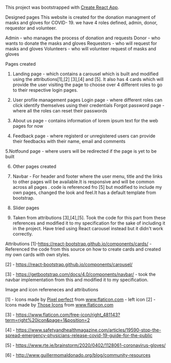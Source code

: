 This project was bootstrapped with [Create React App](https://github.com/facebook/create-react-app).

Designed pages
This website is created for the donation managment of masks and gloves for COVID- 19. we have 4 roles defined, admin, donor, requestor and volunteer. 

Admin - who manages the process of donation and requests
Donor - who wants to donate the masks and gloves
Requestors - who will request for masks and gloves
Volunteers - who will volunteer request of masks and gloves

Pages created
1. Landing page - which contains a carousel which is built and modified using the attributions[1],[2] [3],[4] and [5]. It also has 4 cards which will provide the user visiting the page to choose over 4 different roles to go to their respective login pages.

2. User profile management pages 
Login page - where different roles can click identify themselves using their credentials
Forgot password page - where all the roles can reset their passwords

3. About us page - contains information of lorem ipsum text for the web pages for now 

4. Feedback page - where registerd or unregistered users can provide their feedbacks with their name, email and comments

5.Notfound page - where users will be redirected if the page is yet to be built

6. Other pages created
1. Navbar - For header and footer where the user menu, title and the links to other pages will be available.It is responsive and will be common across all pages . code is referenced fro [5] but modified to include my own pages, changed the look and feel.It has a default template from bootstrap.

2. Slider pages 
1. Taken from attributions [3],[4],[5].  Took the code for this part from these references and modified it to my specification for the sake of including it in the project. Have tried using React carousel instead but it didn't work correctly.


Attributions
[1]-https://react-bootstrap.github.io/components/cards/ - Referenced the code from this source on how to create cards and created my own cards with own styles.

[2] - https://react-bootstrap.github.io/components/carousel/
 
[3] - https://getbootstrap.com/docs/4.0/components/navbar/ - took the navbar implementation from this and modified it to my specification.


Image and icon refereneces and attributions

[1] - Icons made by <a href="https://www.flaticon.com/authors/pixel-perfect" title="Pixel perfect">Pixel perfect</a> from <a href="https://www.flaticon.com/" title="Flaticon"> www.flaticon.com</a>  - left icon
[2] - 
Icons made by <a href="https://www.flaticon.com/authors/those-icons" title="Those Icons">Those Icons</a> from <a href="https://www.flaticon.com/" title="Flaticon"> www.flaticon.com</a>

[3] - https://www.flaticon.com/free-icon/right_481143?term=right%20icon&page=1&position=2

[4] -  https://www.safetyandhealthmagazine.com/articles/19590-stop-the-spread-emergency-physicians-release-covid-19-guide-for-the-public

[5] - https://www.rte.ie/brainstorm/2020/0402/1128061-coronavirus-gloves/

[6] - http://www.guillermomaldonado.org/blog/community-resources